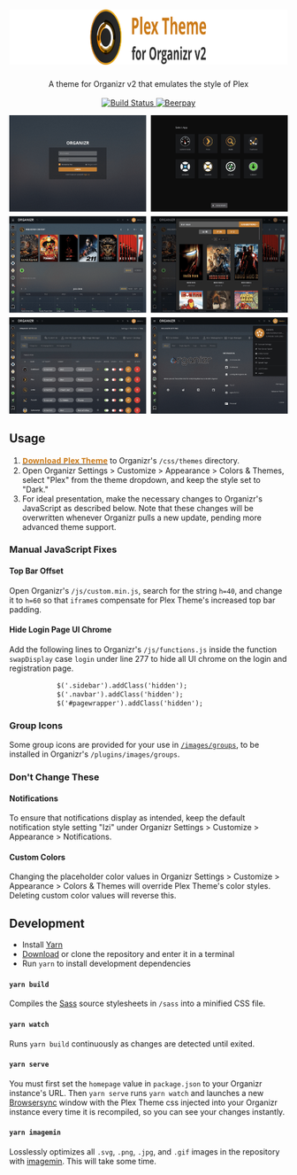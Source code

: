 <h1>
    <img src="banner.png" height="100px" alt="Plex Theme for Organizr v2" />
</h1>

<p align="center">
    A theme for Organizr v2 that emulates the style of Plex
    <br />
    <br />
    <a href="https://travis-ci.org/Burry/organizr-v2-plex-theme" target="_blank" title="Build Status">
        <img src="https://travis-ci.org/Burry/organizr-v2-plex-theme.svg?branch=master" alt="Build Status" />
    </a>
    <a href="https://beerpay.io/Burry/organizr-v2-plex-theme" target="_blank" title="Beerpay">
        <img src="https://beerpay.io/Burry/organizr-v2-plex-theme/badge.svg?style=flat" alt="Beerpay" />
    </a>
</p>

![Screen Shot](screenshot.png "Screen Shot")


## Usage

1. [<b style="color: #CC7B19; font-family: 'Open Sans'">Download Plex Theme</b>](https://raw.githubusercontent.com/Burry/organizr-v2-plex-theme/master/css/Plex.css) to Organizr's `/css/themes` directory.
2. Open Organizr Settings > Customize > Appearance > Colors & Themes, select "Plex" from the theme dropdown, and keep the style set to "Dark."
3. For ideal presentation, make the necessary changes to Organizr's JavaScript as described below. Note that these changes will be overwritten whenever Organizr pulls a new update, pending more advanced theme support.


### Manual JavaScript Fixes

#### Top Bar Offset
Open Organizr's `/js/custom.min.js`, search for the string `h=40`, and change it to `h=60` so that `iframe`s compensate for Plex Theme's increased top bar padding.

#### Hide Login Page UI Chrome

Add the following lines to Organizr's `/js/functions.js` inside the function `swapDisplay` case `login` under line 277 to hide all UI chrome on the login and registration page.

```
            $('.sidebar').addClass('hidden');
            $('.navbar').addClass('hidden');
            $('#pagewrapper').addClass('hidden');
```


### Group Icons

Some group icons are provided for your use in [`/images/groups`](https://github.com/Burry/organizr-v2-plex-theme/tree/master/images/groups), to be installed in Organizr's `/plugins/images/groups`.


### Don't Change These

#### Notifications

To ensure that notifications display as intended, keep the default notification style setting "Izi" under Organizr Settings > Customize > Appearance > Notifications.

#### Custom Colors

Changing the placeholder color values in Organizr Settings > Customize > Appearance > Colors & Themes will override Plex Theme's color styles. Deleting custom color values will reverse this.


## Development

- Install [Yarn](https://yarnpkg.com/en/docs/install)
- [Download](https://github.com/Burry/organizr-v2-plex-theme/archive/master.zip) or clone the repository and enter it in a terminal
- Run `yarn` to install development dependencies

#### `yarn build`

Compiles the [Sass](https://sass-lang.com/documentation/file.SASS_REFERENCE.html) source stylesheets in `/sass` into a minified CSS file.

#### `yarn watch`

Runs `yarn build` continuously as changes are detected until exited.

#### `yarn serve`

You must first set the `homepage` value in `package.json` to your Organizr instance's URL. Then `yarn serve` runs `yarn watch` and launches a new [Browsersync](https://browsersync.io) window with the Plex Theme css injected into your Organizr instance every time it is recompiled, so you can see your changes instantly.

#### `yarn imagemin`

Losslessly optimizes all `.svg`, `.png`, `.jpg`, and `.gif` images in the repository with [imagemin](https://github.com/imagemin/imagemin). This will take some time.
